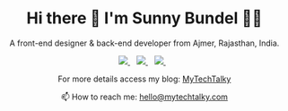 <h1 align='center'>
  Hi there 👋 I'm Sunny Bundel 👨‍💻
</h1>

<p align='center'>
  A front-end designer & back-end developer from Ajmer, Rajasthan, India.
</p>



<p align='center'>
  
  <a href="https://facebook.com/sunny.bundel/">
    <img src="https://img.shields.io/badge/facebook-%231877F2.svg?&style=for-the-badge&logo=facebook&logoColor=white" />    
  </a>&nbsp;&nbsp;
  <a href="https://www.linkedin.com/in/sunnybundel/">
    <img src="https://img.shields.io/badge/linkedin-%230077B5.svg?&style=for-the-badge&logo=linkedin&logoColor=white" />
  </a>&nbsp;&nbsp;
  <a href="https://instagram.com/sunnybundel/">
    <img src="https://img.shields.io/badge/instagram-%23E4405F.svg?&style=for-the-badge&logo=instagram&logoColor=white" />        
  </a>&nbsp;&nbsp;
  
</p>

<p align='center'>
   For more details access my blog: <a href='https://mytechtalky.com/'>MyTechTalky</a>
</p>

<p align='center'>
  📫 How to reach me: <a href='mailto:hello@mytechtalky.com'>hello@mytechtalky.com</a>
</p>


<!--
**sunnybundel/sunnybundel** is a ✨ _special_ ✨ repository because its `README.md` (this file) appears on your GitHub profile.

Here are some ideas to get you started:

- 🔭 I’m currently working on ...
- 🌱 I’m currently learning ...
- 👯 I’m looking to collaborate on ...
- 🤔 I’m looking for help with ...
- 💬 Ask me about ...
- 📫 How to reach me: ...
- 😄 Pronouns: ...
- ⚡ Fun fact: ...
-->
